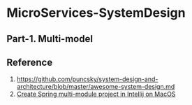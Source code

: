 # MicroServices-SystemDesign

## Part-1. Multi-model 




## Reference
1. https://github.com/puncsky/system-design-and-architecture/blob/master/awesome-system-design.md
2. [Create Spring multi-module project in Intellij on MacOS](https://medium.com/macoclock/how-create-multi-module-project-in-intellij-on-macos-50f07e52b7f9)
